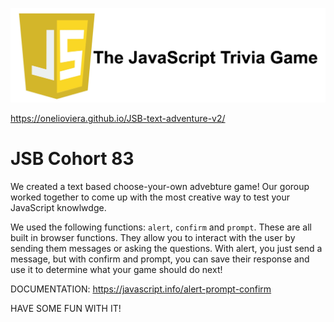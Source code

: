 ![alt text](assets/javascript-logo-02.png)

https://onelioviera.github.io/JSB-text-adventure-v2/

# JSB Cohort 83

We created a text based choose-your-own advebture game!
Our goroup worked together to come up with the most creative way to test your JavaScript knowlwdge.

We used the following functions: `alert`, `confirm` and `prompt`. These
are all built in browser functions.  They allow you to interact with the user by sending them messages or asking the questions.  With alert, you just send a message, but with confirm and prompt, you can save their response and use it to determine what your game should do next!

DOCUMENTATION:  https://javascript.info/alert-prompt-confirm

HAVE SOME FUN WITH IT!
